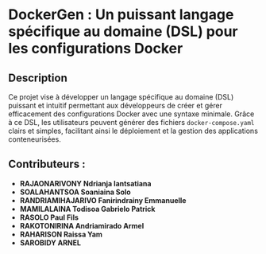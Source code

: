 # DockerGen : Un puissant langage spécifique au domaine (DSL) pour les configurations Docker

## Description

Ce projet vise à développer un langage spécifique au domaine (DSL) puissant et intuitif permettant aux développeurs de créer et gérer efficacement des configurations Docker avec une syntaxe minimale. Grâce à ce DSL, les utilisateurs peuvent générer des fichiers `docker-compose.yaml` clairs et simples, facilitant ainsi le déploiement et la gestion des applications conteneurisées.

## Contributeurs :

- **RAJAONARIVONY Ndrianja Iantsatiana**
- **SOALAHANTSOA Soaniaina Solo**
- **RANDRIAMIHAJARIVO Fanirindrainy Emmanuelle**
- **MAMILALAINA Todisoa Gabrielo Patrick**
- **RASOLO Paul Fils**
- **RAKOTONIRINA Andriamirado Armel**
- **RAHARISON Raissa Yam**
- **SAROBIDY ARNEL**
